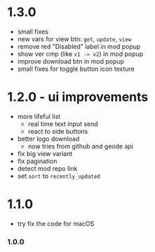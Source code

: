 # 1.3.0
- small fixes
- new vars for view btn: `get`, `update`, `view`
- remove red "Disabled" label in mod popup
- show ver cmp (like `v1 -> v2`) in mod popup
- improve download btn in mod popup
- small fixes for toggle button icon texture

# 1.2.0 - ui improvements
- more lifeful list
  - real time text input send 
  - react to side buttons
- better logo download
  - now tries from github and geode api
- fix big view variant
- fix pagination
- detect mod repo link
- set `sort` to `recently_updated`

# 1.1.0
- try fix the code for macOS

### 1.0.0
